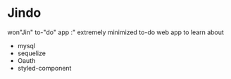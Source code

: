 # Jindo
won"Jin" to-"do" app :" extremely minimized to-do web app to learn about

* mysql
* sequelize
* Oauth
* styled-component
